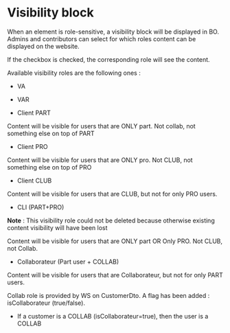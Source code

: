 # **Visibility block**

When an element is role-sensitive, a visibility block will be displayed
in BO. Admins and contributors can select for which roles content can be
displayed on the website.

If the checkbox is checked, the corresponding role will see the content.

Available visibility roles are the following ones :

- VA

- VAR

- Client PART

Content will be visible for users that are ONLY part. Not collab, not
something else on top of PART

- Client PRO

Content will be visible for users that are ONLY pro. Not CLUB, not
something else on top of PRO

- Client CLUB

Content will be visible for users that are CLUB, but not for only PRO
users.

- CLI (PART+PRO)

 **Note** : This visibility role could not be deleted because otherwise
 existing content visibility will have been lost

Content will be visible for users that are ONLY part OR Only PRO. Not
CLUB, not Collab.

- Collaborateur (Part user + COLLAB)

Content will be visible for users that are Collaborateur, but not for
only PART users.

Collab role is provided by WS on CustomerDto. A flag has been added :
isCollaborateur (true/false).

-   If a customer is a COLLAB (isCollaborateur=true), then the user is a
     COLLAB
